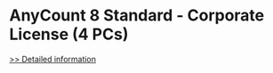 # AnyCount 8 Standard - Corporate License (4 PCs)
[>> Detailed information](https://secure.shareit.com/shareit/product.html?productid=300528824&affiliateid=200057808)